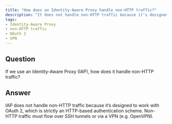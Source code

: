 ```yaml
---
title: "How does an Identity-Aware Proxy handle non-HTTP traffic?"
description: "It does not handle non-HTTP traffic because it’s designed to work with OAuth 2."
tags:
- Identity-Aware Proxy
- non-HTTP traffic
- OAuth 2
- VPN
---
```


## Question

If we use an Identity-Aware Proxy (IAP), how does it handle non-HTTP traffic?

## Answer

IAP does not handle non-HTTP traffic because it’s designed to work with OAuth 2, which is strictly an HTTP-based authentication scheme. Non-HTTP traffic must flow over SSH tunnels or via a VPN (e.g. OpenVPN).
